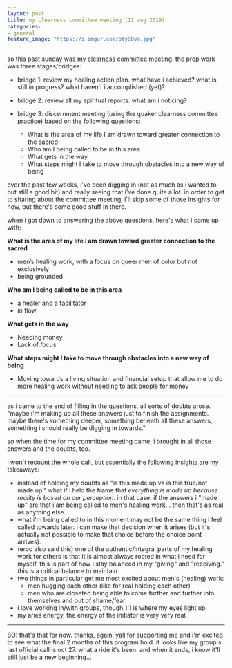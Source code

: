 ```yaml
---
layout: post
title: my clearness committee meeting (11 aug 2019)
categories: 
- general
feature_image: "https://i.imgur.com/btyODva.jpg"
---
```


so this past sunday was my [clearness committee meeting](http://www.couragerenewal.org/clearnesscommittee). the prep work was three stages/bridges:

* bridge 1: review my healing action plan. what have i achieved? what is still in progress? what haven't i accomplished (yet)? 
* bridge 2: review all my spiritual reports. what am i noticing? 
* bridge 3: discernment meeting (using the quaker clearness committee practice) based on the following questions:

    - What is the area of my life I am drawn toward greater connection to the sacred
    - Who am I being called to be in this area
    - What gets in the way
    - What steps might I take to move through obstacles into a new way of being

over the past few weeks, i've been digging in (not as much as i wanted to, but still a good bit) and really seeing that i've done quite a lot. in order to get to sharing about the committee meeting, i'll skip some of those insights for now, but there's some good stuff in there. 

when i got down to answering the above questions, here's what i came up with: 


**What is the area of my life I am drawn toward greater connection to the sacred**

* men’s healing work, with a focus on queer men of color but not exclusively
* being grounded


**Who am I being called to be in this area**
* a healer and a facilitator
* in flow

**What gets in the way**

* Needing money 
* Lack of focus

**What steps might I take to move through obstacles into a new way of being**

* Moving towards a living situation and financial setup that allow me to do more healing work without needing to ask people for money

---

as i came to the end of filling in the questions, all sorts of doubts arose. "maybe i'm making up all these answers just to finish the assignments. maybe there's something deeper, something beneath all these answers, something i should really be digging in towards."

<!-- then a few things happened: 

1. eroc gave me a call a few hours before the meeting and gave me lots of really beautiful feedback about what he's seen in me since this process began. it affirmed lots of the answers i'd written up 
2. luana called and left a magical, affirming voicemail.  -->

so when the time for my committee meeting came, i brought in all those answers and the doubts, too. 

i won't recount the whole call, but essentially the following insights are my takeaways:

* instead of holding my doubts as "is this made up vs is this true/not made up," what if i held the frame that _everything is made up because reality is based on our perception_. in that case, if the answers i "made up" are that i am being called to men's healing work... then that's as real as anything else. 
* what i'm being called to in this moment may not be the same thing i feel called towards later. i can make that decision when it arises (but it's actually not possible to make that choice before the choice point arrives).
* (eroc also said this) one of the authentic/integral parts of my healing work for others is that it is almost always rooted in what i need for myself. this is part of how i stay balanced in my "giving" and "receiving." this is a critical balance to maintain.
* two things in particular get me most excited about men's (healing) work: 
    - men hugging each other (like for real holding each other)
    - men who are closeted being able to come further and further into themselves and out of shame/fear. 
* i love working in/with groups, though 1:1 is where my eyes light up
* my aries energy, the energy of the initiator is very very real. 

---

SO! that's that for now. thanks, again, yall for supporting me and i'm excited to see what the final 2 months of this program hold. it looks like my group's last official call is oct 27. what a ride it's been. and when it ends, i know it'll still just be a new beginning...
